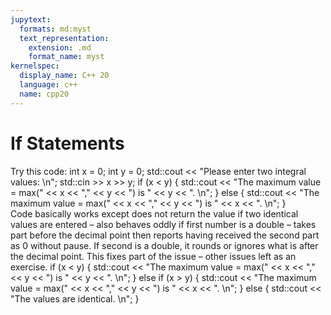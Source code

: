 ```yaml
---
jupytext:
  formats: md:myst
  text_representation:
    extension: .md
    format_name: myst
kernelspec:
  display_name: C++ 20
  language: c++
  name: cpp20
---
```


# If Statements


Try this code:
int x = 0;
int y = 0;
std::cout << "Please enter two integral values: \n";
std::cin >> x >> y;
if (x < y) {
		std::cout << "The maximum value = max(" << x << "," << y << ") is " << y << 		". \n";
		} else {
		std::cout << "The maximum value = max(" << x << "," << y << ") is " << x << 		". \n";
		}	
Code basically works except does not  return the value if two identical values are entered – also behaves oddly if first number is a double – takes part before the decimal point then reports having received the second part as 0 without pause. If second is a double, it rounds or ignores what is after the decimal point. 
This fixes part of the issue – other issues left as an exercise.
if (x < y) {
std::cout << "The maximum value = max(" << x << "," << y << ") is " << y << ". \n";
}
else if (x > y) {
std::cout << "The maximum value = max(" << x << "," << y << ") is " << x << ". \n";
}
else {
std::cout << "The values are identical. \n";
}

